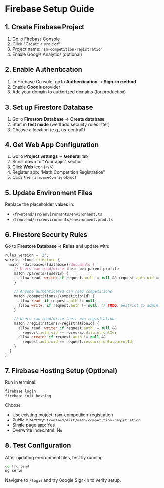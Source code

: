 # Firebase Setup Guide

## 1. Create Firebase Project

1. Go to [Firebase Console](https://console.firebase.google.com/)
2. Click "Create a project"
3. Project name: `rsm-competition-registration`
4. Enable Google Analytics (optional)

## 2. Enable Authentication

1. In Firebase Console, go to **Authentication** → **Sign-in method**
2. Enable **Google** provider
3. Add your domain to authorized domains (for production)

## 3. Set up Firestore Database

1. Go to **Firestore Database** → **Create database**
2. Start in **test mode** (we'll add security rules later)
3. Choose a location (e.g., us-central1)

## 4. Get Web App Configuration

1. Go to **Project Settings** → **General** tab
2. Scroll down to "Your apps" section
3. Click **Web** icon (`</>`)
4. Register app: "Math Competition Registration"
5. Copy the `firebaseConfig` object

## 5. Update Environment Files

Replace the placeholder values in:
- `/frontend/src/environments/environment.ts`
- `/frontend/src/environments/environment.prod.ts`

## 6. Firestore Security Rules

Go to **Firestore Database** → **Rules** and update with:

```javascript
rules_version = '2';
service cloud.firestore {
  match /databases/{database}/documents {
    // Users can read/write their own parent profile
    match /parents/{userId} {
      allow read, write: if request.auth != null && request.auth.uid == userId;
    }
    
    // Anyone authenticated can read competitions
    match /competitions/{competitionId} {
      allow read: if request.auth != null;
      allow write: if request.auth != null; // TODO: Restrict to admin users
    }
    
    // Users can read/write their own registrations
    match /registrations/{registrationId} {
      allow read, write: if request.auth != null && 
        request.auth.uid == resource.data.parentId;
      allow create: if request.auth != null && 
        request.auth.uid == request.resource.data.parentId;
    }
  }
}
```

## 7. Firebase Hosting Setup (Optional)

Run in terminal:
```bash
firebase login
firebase init hosting
```

Choose:
- Use existing project: rsm-competition-registration
- Public directory: `frontend/dist/math-competition-registration`
- Single page app: Yes
- Overwrite index.html: No

## 8. Test Configuration

After updating environment files, test by running:
```bash
cd frontend
ng serve
```

Navigate to `/login` and try Google Sign-In to verify setup.